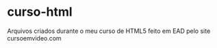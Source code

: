 # curso-html

Arquivos criados durante o meu curso de HTML5 feito em EAD pelo site cursoemvideo.com
